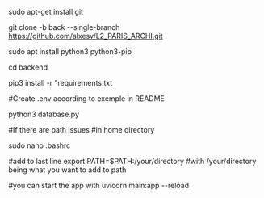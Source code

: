 sudo apt-get install git

git clone -b back --single-branch https://github.com/alxesv/L2_PARIS_ARCHI.git

sudo apt install python3 python3-pip

cd backend

pip3 install -r "requirements.txt

#Create .env according to exemple in README

python3 database.py

#If there are path issues
#in home directory

sudo nano .bashrc

#add to last line
export PATH=$PATH:/your/directory 
#with /your/directory being what you want to add to path

#you can start the app with 
uvicorn main:app --reload